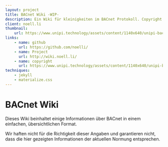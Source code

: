 ```yaml
---
layout: project
title: BACnet Wiki -WIP-
description: Ein Wiki für kleinigkeiten im BACnet Protokoll. Copyright des Vorschaubildes liegt nicht bei mir! 
client: noell.li
thumbnail:
    url: https://www.unipi.technology/assets/content/1140x640/unipi-bacnet-news-en-cs.jpg
links:
    - name: github
      url: https://github.com/noelli/
    - name: Project
      url: http://wiki.noell.li/
    - name: copyright
      url: https://www.unipi.technology/assets/content/1140x640/unipi-bacnet-news-en-cs.jpg
techniques:
    - jekyll
    - materialize.css
---
```



# BACnet Wiki

Dieses Wiki beinhaltet einige Informationen über BACnet in einem einfachen, übersichtlichen Format.

Wir haften nicht für die Richtigkeit dieser Angaben und garantieren nicht, dass die hier gezeigten Informationen der aktuellen Normung entsprechen.


